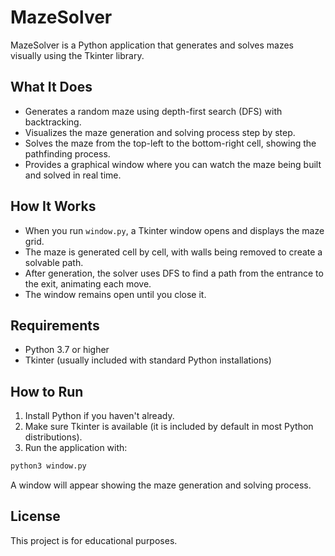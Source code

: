 # MazeSolver

MazeSolver is a Python application that generates and solves mazes visually using the Tkinter library.

## What It Does

- Generates a random maze using depth-first search (DFS) with backtracking.
- Visualizes the maze generation and solving process step by step.
- Solves the maze from the top-left to the bottom-right cell, showing the pathfinding process.
- Provides a graphical window where you can watch the maze being built and solved in real time.

## How It Works

- When you run `window.py`, a Tkinter window opens and displays the maze grid.
- The maze is generated cell by cell, with walls being removed to create a solvable path.
- After generation, the solver uses DFS to find a path from the entrance to the exit, animating each move.
- The window remains open until you close it.

## Requirements

- Python 3.7 or higher
- Tkinter (usually included with standard Python installations)

## How to Run

1. Install Python if you haven't already.
2. Make sure Tkinter is available (it is included by default in most Python distributions).
3. Run the application with:

```bash
python3 window.py
```

A window will appear showing the maze generation and solving process.

## License

This project is for educational purposes.

